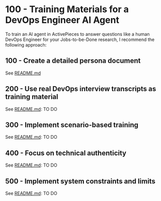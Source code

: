# 100 - Training Materials for a DevOps Engineer AI Agent

To train an AI agent in ActivePieces to answer questions like a human DevOps Engineer for your Jobs-to-be-Done research, I recommend the following approach:

## 100 - Create a detailed persona document

See [README.md](./100/README.md)

## 200 - Use real DevOps interview transcripts as training material

See [README.md](./200/README.md): TO DO

## 300 - Implement scenario-based training

See [README.md](./300/README.md): TO DO

## 400 - Focus on technical authenticity

See [README.md](./400/README.md): TO DO

## 500 - Implement system constraints and limits

See [README.md](./500/README.md): TO DO
